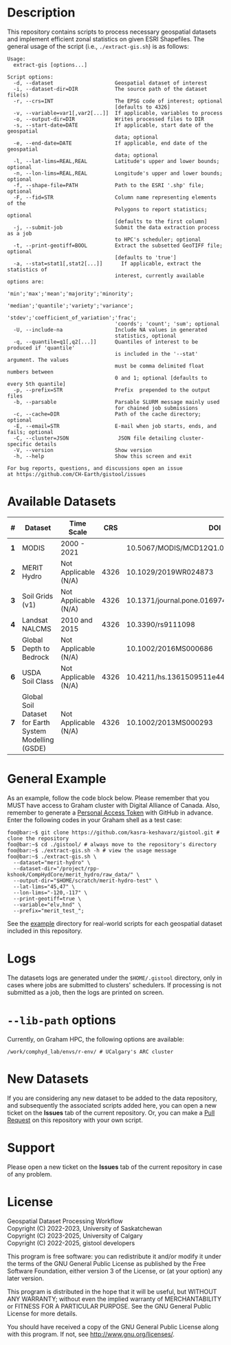 # Description
This repository contains scripts to process necessary geospatial datasets 
and implement efficient zonal statistics on given ESRI Shapefiles. The 
general usage of the script (i.e., `./extract-gis.sh`) is as follows:

```console
Usage:
  extract-gis [options...]

Script options:
  -d, --dataset                    Geospatial dataset of interest
  -i, --dataset-dir=DIR            The source path of the dataset file(s)
  -r, --crs=INT                    The EPSG code of interest; optional
                                   [defaults to 4326]
  -v, --variable=var1[,var2[...]]  If applicable, variables to process
  -o, --output-dir=DIR             Writes processed files to DIR
  -s, --start-date=DATE            If applicable, start date of the geospatial
                                   data; optional
  -e, --end-date=DATE              If applicable, end date of the geospatial
                                   data; optional
  -l, --lat-lims=REAL,REAL         Latitude's upper and lower bounds; optional
  -n, --lon-lims=REAL,REAL         Longitude's upper and lower bounds; optional
  -f, --shape-file=PATH            Path to the ESRI '.shp' file; optional
  -F, --fid=STR                    Column name representing elements of the
                                   Polygons to report statistics; optional
                                   [defaults to the first column]
  -j, --submit-job                 Submit the data extraction process as a job
                                   to HPC's scheduler; optional
  -t, --print-geotiff=BOOL         Extract the subsetted GeoTIFF file; optional
                                   [defaults to 'true']
  -a, --stat=stat1[,stat2[...]]		 If applicable, extract the statistics of
                                   interest, currently available options are:
                                   'min';'max';'mean';'majority';'minority';
                                   'median';'quantile';'variety';'variance';
                                   'stdev';'coefficient_of_variation';'frac';
                                   'coords'; 'count'; 'sum'; optional
  -U, --include-na                 Include NA values in generated
                                   statistics, optional 
  -q, --quantile=q1[,q2[...]]      Quantiles of interest to be produced if 'quantile'
                                   is included in the '--stat' argument. The values
                                   must be comma delimited float numbers between
                                   0 and 1; optional [defaults to every 5th quantile]
  -p, --prefix=STR                 Prefix  prepended to the output files
  -b, --parsable                   Parsable SLURM message mainly used
                                   for chained job submissions
  -c, --cache=DIR                  Path of the cache directory; optional
  -E, --email=STR                  E-mail when job starts, ends, and fails; optional
  -C, --cluster=JSON                JSON file detailing cluster-specific details
  -V, --version                    Show version
  -h, --help                       Show this screen and exit

For bug reports, questions, and discussions open an issue
at https://github.com/CH-Earth/gistool/issues
```


# Available Datasets
|**#**|Dataset                        		   |Time Scale            |CRS  |DOI                    	|Description          |
|-----|--------------------------------------------|----------------------|-----|-------------------------------|---------------------|
|**1**|MODIS			     		   |2000 - 2021           |	|10.5067/MODIS/MCD12Q1.006	|[link](modis)	      |
|**2**|MERIT Hydro		     		   |Not Applicable (N/A)  |4326	|10.1029/2019WR024873		|[link](merit_hydro)  |
|**3**|Soil Grids (v1)				   |Not Applicable (N/A)  |4326	|10.1371/journal.pone.0169748	|[link](soil_grids)   |
|**4**|Landsat NALCMS				   |2010 and 2015	  |4326 |10.3390/rs9111098		|[link](landsat)      |
|**5**|Global Depth to Bedrock			   |Not Applicable (N/A)  |     |10.1002/2016MS000686		|[link](depth_to_bedrock) |
|**6**|USDA Soil Class				   |Not Applicable (N/A)  |4326 |10.4211/hs.1361509511e44adfba814f6950c6e742|[link](soil_class)|
|**7**|Global Soil Dataset for Earth System Modelling (GSDE)|Not Applicable (N/A)|4326 |10.1002/2013MS000293	|[link](GSDE)	      |

# General Example 
As an example, follow the code block below. Please remember that you MUST have access to Graham cluster with Digital Alliance of Canada. Also, remember to generate a [Personal Access Token](https://docs.github.com/en/authentication/keeping-your-account-and-data-secure/creating-a-personal-access-token) with GitHub in advance. Enter the following codes in your Graham shell as a test case:

```console
foo@bar:~$ git clone https://github.com/kasra-keshavarz/gistool.git # clone the repository
foo@bar:~$ cd ./gistool/ # always move to the repository's directory
foo@bar:~$ ./extract-gis.sh -h # view the usage message
foo@bar:~$ ./extract-gis.sh \
  --dataset="merit-hydro" \
  --dataset-dir="/project/rpp-kshook/CompHydCore/merit_hydro/raw_data/" \
  --output-dir="$HOME/scratch/merit-hydro-test" \
  --lat-lims="45,47" \
  --lon-lims="-120,-117" \
  --print-geotiff=true \
  --variable="elv,hnd" \
  --prefix="merit_test_";
```
See the [example](./example) directory for real-world scripts for each geospatial dataset included in this repository.


# Logs
The datasets logs are generated under the `$HOME/.gistool` directory,
only in cases where jobs are submitted to clusters' schedulers. If
processing is not submitted as a job, then the logs are printed on screen.


# `--lib-path` options
Currently, on Graham HPC, the following options are available:
```console
/work/comphyd_lab/envs/r-env/ # UCalgary's ARC cluster
```


# New Datasets
If you are considering any new dataset to be added to the data repository, 
and subsequently the associated scripts added here, you can open a new 
ticket on the **Issues** tab of the current repository. Or, you can make 
a [Pull Request](https://docs.github.com/en/pull-requests/collaborating-with-pull-requests/proposing-changes-to-your-work-with-pull-requests/creating-a-pull-request)
on this repository with your own script.


# Support
Please open a new ticket on the **Issues** tab of the current repository in case of any problem.


# License
Geospatial Dataset Processing Workflow<br>
Copyright (C) 2022-2023, University of Saskatchewan<br>
Copyright (C) 2023-2025, University of Calgary<br>
Copyright (C) 2022-2025, gistool developers

This program is free software: you can redistribute it and/or modify
it under the terms of the GNU General Public License as published by
the Free Software Foundation, either version 3 of the License, or
(at your option) any later version.

This program is distributed in the hope that it will be useful,
but WITHOUT ANY WARRANTY; without even the implied warranty of
MERCHANTABILITY or FITNESS FOR A PARTICULAR PURPOSE.  See the
GNU General Public License for more details.

You should have received a copy of the GNU General Public License
along with this program.  If not, see <http://www.gnu.org/licenses/>.

